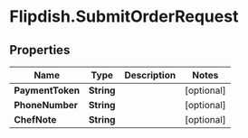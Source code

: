 # Flipdish.SubmitOrderRequest

## Properties
Name | Type | Description | Notes
------------ | ------------- | ------------- | -------------
**PaymentToken** | **String** |  | [optional] 
**PhoneNumber** | **String** |  | [optional] 
**ChefNote** | **String** |  | [optional] 


